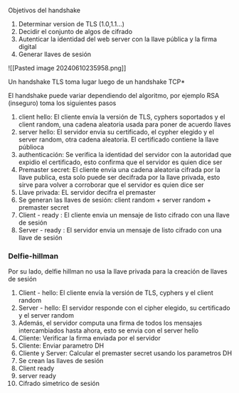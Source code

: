 Objetivos del handshake

1. Determinar version de TLS (1.0,1.1...)
2. Decidir el conjunto de algos de cifrado
3. Autenticar la identidad del web server con la llave pública y la firma digital
4. Generar llaves de sesión

![[Pasted image 20240610235958.png]]

Un handshake TLS toma lugar luego de un handshake TCP*

El handshake puede variar dependiendo del algoritmo, por ejemplo RSA (inseguro) toma los siguientes pasos

1. client hello: El cliente envía la versión de TLS, cyphers soportados y el client random, una cadena aleatoria usada para poner de acuerdo llaves
2. server hello: El servidor envia su certificado, el cypher elegido y el server random, otra cadena aleatoria. El certificado  contiene la llave públioca
3. authenticación: Se verifica la identidad del servidor con la autoridad que expidio el certificado, esto confirma que el servidor es quien dice ser
4. Premaster secret: El cliente envia una cadena aleatoria cifrada por la llave publica, esta solo puede ser decifrada por la llave privada, esto sirve para volver a corroborar que el servidor es quien dice ser
5. Llave privada: EL servidor decifra el premaster
6. Se generan las llaves de sesión: client random + server random + premaster secret
7. Client - ready : El cliente envia un mensaje de listo cifrado con una llave de sesión
8. Server - ready : El servidor envia un mensaje de listo cifrado con una llave de sesión 

### Delfie-hillman
Por su lado, delfie hillman no usa la llave privada para la creación de llaves de sesión

1. Client - hello: El cliente envía la versión de TLS, cyphers y el client  random
2. Server - hello: El servidor responde con el cipher elegido, su certificado y el server random
3. Además, el servidor computa una firma de todos los mensajes intercambiados hasta ahora, esto se envia con el server hello
4.  Cliente: Verificar la firma enviada por el servidor
5. Cliente: Enviar parametro DH
6. Cliente y Server: Calcular el premaster secret usando los parametros DH
7. Se crean las llaves de sesión
8. Client ready
9. server ready
10. Cifrado simetrico de sesión
